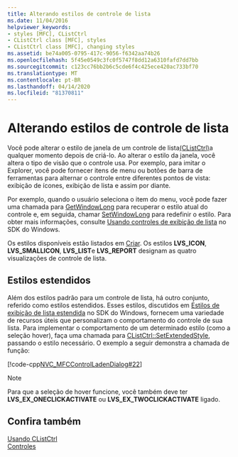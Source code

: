 ```yaml
---
title: Alterando estilos de controle de lista
ms.date: 11/04/2016
helpviewer_keywords:
- styles [MFC], CListCtrl
- CListCtrl class [MFC], styles
- CListCtrl class [MFC], changing styles
ms.assetid: be74a005-0795-417c-9056-f6342aa74b26
ms.openlocfilehash: 5f45e0549c3fc0f5747f8dd12a6310fafd7dd7bb
ms.sourcegitcommit: c123cc76bb2b6c5cde6f4c425ece420ac733bf70
ms.translationtype: MT
ms.contentlocale: pt-BR
ms.lasthandoff: 04/14/2020
ms.locfileid: "81370811"
---
```

# <a name="changing-list-control-styles"></a>Alterando estilos de controle de lista

Você pode alterar o estilo de janela de um controle de lista[(CListCtrl)](../mfc/reference/clistctrl-class.md)a qualquer momento depois de criá-lo. Ao alterar o estilo da janela, você altera o tipo de visão que o controle usa. Por exemplo, para imitar o Explorer, você pode fornecer itens de menu ou botões de barra de ferramentas para alternar o controle entre diferentes pontos de vista: exibição de ícones, exibição de lista e assim por diante.

Por exemplo, quando o usuário seleciona o item do menu, você pode fazer uma chamada para [GetWindowLong](/windows/win32/api/winuser/nf-winuser-getwindowlongw) para recuperar o estilo atual do controle e, em seguida, chamar [SetWindowLong](/windows/win32/api/winuser/nf-winuser-setwindowlongw) para redefinir o estilo. Para obter mais informações, consulte [Usando controles de exibição de lista](/windows/win32/Controls/using-list-view-controls) no SDK do Windows.

Os estilos disponíveis estão listados em [Criar](../mfc/reference/clistctrl-class.md#create). Os estilos **LVS_ICON**, **LVS_SMALLICON**, **LVS_LIST**e **LVS_REPORT** designam as quatro visualizações de controle de lista.

## <a name="extended-styles"></a>Estilos estendidos

Além dos estilos padrão para um controle de lista, há outro conjunto, referido como estilos estendidos. Esses estilos, discutidos em [Estilos de exibição de lista estendida](/windows/win32/Controls/extended-list-view-styles) no SDK do Windows, fornecem uma variedade de recursos úteis que personalizam o comportamento do controle de sua lista. Para implementar o comportamento de um determinado estilo (como a seleção hover), faça uma chamada para [CListCtrl::SetExtendedStyle](../mfc/reference/clistctrl-class.md#setextendedstyle), passando o estilo necessário. O exemplo a seguir demonstra a chamada de função:

[!code-cpp[NVC_MFCControlLadenDialog#22](../mfc/codesnippet/cpp/changing-list-control-styles_1.cpp)]

> [!NOTE]
> Para que a seleção de hover funcione, você também deve ter **LVS_EX_ONECLICKACTIVATE** ou **LVS_EX_TWOCLICKACTIVATE** ligado.

## <a name="see-also"></a>Confira também

[Usando CListCtrl](../mfc/using-clistctrl.md)<br/>
[Controles](../mfc/controls-mfc.md)
